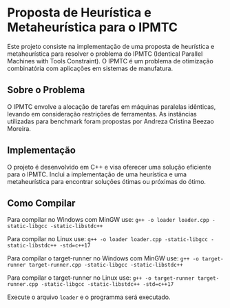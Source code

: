 # Proposta de Heurística e Metaheurística para o IPMTC

Este projeto consiste na implementação de uma proposta de heurística e metaheurística para resolver o problema do IPMTC (Identical Parallel Machines with Tools Constraint). O IPMTC é um problema de otimização combinatória com aplicações em sistemas de manufatura.

## Sobre o Problema

O IPMTC envolve a alocação de tarefas em máquinas paralelas idênticas, levando em consideração restrições de ferramentas. As instâncias utilizadas para benchmark foram propostas por Andreza Cristina Beezao Moreira.

## Implementação

O projeto é desenvolvido em C++ e visa oferecer uma solução eficiente para o IPMTC. Inclui a implementação de uma heurística e uma metaheurística para encontrar soluções ótimas ou próximas do ótimo.

## Como Compilar

Para compilar no Windows com MinGW use: `g++ -o loader loader.cpp -static-libgcc -static-libstdc++`

Para compilar no Linux use: `g++ -o loader loader.cpp -static-libgcc -static-libstdc++ -std=c++17`

Para compilar o target-runner no Windows com MinGW use: `g++ -o target-runner target-runner.cpp -static-libgcc -static-libstdc++`

Para compilar o target-runner no Linux use: `g++ -o target-runner target-runner.cpp -static-libgcc -static-libstdc++ -std=c++17`

Execute o arquivo `loader` e o programma será executado.